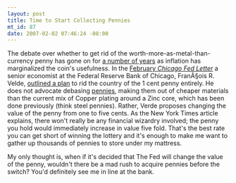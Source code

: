 ```yaml
--- 
layout: post
title: Time to Start Collecting Pennies
mt_id: 87
date: 2007-02-02 07:46:24 -08:00
---
```

The debate over whether to get rid of the worth-more-as-metal-than-currency penny has gone on for [a number of years](http://money.cnn.com/2006/06/01/news/newsmakers/penny/index.htm) as inflation has marginalized the coin's usefulness.  In the [February <i>Chicago Fed Letter</i>](http://www.chicagofed.org/publications/fedletter/cflfebruary2007_235a.pdf) a senior economist at the Federal Reserve Bank of Chicago, FranÃ§ois R. Velde, [outlined a plan](http://www.nytimes.com/2007/02/01/business/01scenes.html?ex=1327986000&en=fc1b2020abae45d6&ei=5090&partner=rssuserland&emc=rss) to rid the country of the 1 cent penny entirely.  He does not advocate debasing [pennies](http://en.wikipedia.org/wiki/Cent_%28United_States_coin%29), making them out of cheaper materials than the current mix of Copper plating around a Zinc core, which has been done previously (think steel pennies).  Rather, Verde proposes changing the value of the penny from one to five cents.  As the New York Times article explains, there won't really be any financial wizardry involved; the penny you hold would immediately increase in value five fold.  That's the best rate you can get short of winning the lottery and it's enough to make me want to gather up thousands of pennies to store under my mattress.

My only thought is, when if it's decided that The Fed will change the value of the penny, wouldn't there be a mad rush to acquire pennies before the switch?  You'd definitely see me in line at the bank.
